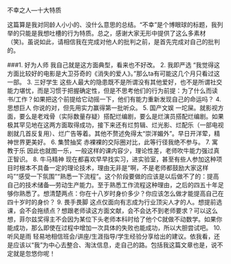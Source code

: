 不幸之人—十大特质

这篇算是我对同龄人小小的、没什么意思的总结。“不幸”是个博眼球的标题，我列举的只能是我想吐槽的行为特质。总之，感谢大家无形中提供了这么多素材（笑)。虽说如此，请相信我在完成对他人的批判之前，是首先完成对自己的批判的。

###1.	好为人师 我自己就是这方面典型，看来也不好改。
2.	我即严选 “我觉得这方面比较好的电影是大卫芬奇的《消失的爱人》。”那么ta有可能这几个月只看过这一部。
3.	三好学生 这些人最大的隐患既不是所谓没有其他爱好，也不是所谓社交能力堪忧，而是习惯于把握确定性，但是不思考他们的行为前提：为了什么而读书/工作？如果把这个前提给它动摇一下，他们有能力重新发现自己的命运吗？
4.	思想巨人 你说的对，但先用实力赢得第一批听众。
5.	国产文娱 一坨屎。就影视方面，要么是老戏骨（实际数量存疑）搭配烂编剧，要么是烂演员搭配烂编剧。如果极其罕见地在这两方面取得成功，接下来还有烂剪辑、烂光影、烂配乐（一部电视剧就几首反复用）、烂广告等着。其他不赘述免得太“崇洋媚外”。早日开洋荤，精神世界更美好。
6.	集赞抽奖 赤裸裸的交际圈对比，此等行径我绝不参与。
7.	寓教于乐 因此也就图一乐，一般这样的课内容少，理论性差，老师吹牛能力强过真正智识。
8.	牛马精神 现在都喜欢早早找实习，进实验室，甚至有些人参加这种项目时根本不具备一定的理论技术，理由无非是“啊，不是老师都鼓励大家这样吗”“感受一下氛围”“熟悉一下流程”。这个阶段要做的应该是以后做不了的：提高自己的技术储备—劳动生产能力。至于熟悉工作流程这种理由，之后的四五十年足够你熟悉了。想清楚两点：你在十八岁时身价多少？你应该怎么做才能提高自己在四十岁时的身价？
9.	畏手畏脚 这点仅面向有志成为行业顶尖人才的人。想提前选课，会不会拖绩点？想跟老师读这方面文献，会不会达不到老师要求？可以这么想，菲尔兹奖得主不会因为某位下头老师本科时给了他个C就做不动数学。如果你能成功，那么即使在过程中增加一次具体的失败也能成功，所以大胆尝试吧。
10.	听风是雨 轻易地相信班会/讲座/生涯指导/学生经验分享给出的建议。依我看，还是应该以“我”为中心去整合、淘汰信息，走自己的路。包括我这篇文章也是，说不定就是忽悠你呢！
